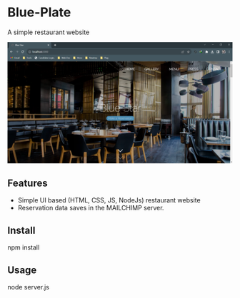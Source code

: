 # Blue-Plate
A simple restaurant website 

![](Screenshot%20(293).png)

## Features
- Simple UI based (HTML, CSS, JS, NodeJs) restaurant website
- Reservation data saves in the MAILCHIMP server.

## Install
npm install

## Usage
node server.js

